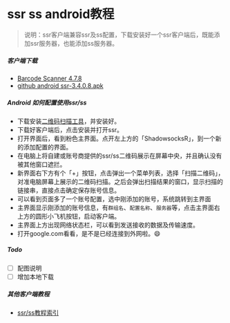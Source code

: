 # ssr ss android教程
> 说明：ssr客户端兼容ssr及ss配置，下载安装好一个ssr客户端后，既能添加ssr服务器，也能添加ss服务器。


##### 客户端下载
 - [Barcode Scanner 4.7.8](https://github.com/zxing/zxing/releases/download/BS-4.7.8/BarcodeScanner-4.7.8.apk)
 - [github android ssr-3.4.0.8.apk](https://github.com/shadowsocksr-backup/shadowsocksr-android/releases/download/3.4.0.8/shadowsocksr-release.apk)


##### Android 如何配置使用ssr/ss
  - 下载安装[二维码扫描工具](https://github.com/zxing/zxing/releases/download/BS-4.7.8/BarcodeScanner-4.7.8.apk)，并安装好。
  - 下载好客户端后，点击安装并打开ssr。
  - 打开界面后，看到粉色主界面。点开左上方的「ShadowsocksR」，到一个新的添加配置的界面。
  - 在电脑上将自建或账号商提供的ssr/ss二维码展示在屏幕中央，并且确认没有被其他窗口遮拦。
  - 新界面右下方有个「+」按钮，点击弹出一个菜单列表，选择「扫描二维码」，对准电脑屏幕上展示的二维码扫描。之后会弹出扫描结果的窗口，显示扫描的链接串，直接点击确定保存账号信息。
  - 可以看到页面多了一个账号配置，选中刚添加的账号，系统跳转到主界面
  - 主界面显示刚添加的账号信息，有`群组名`、`配置名称`、`服务器`等，点击主界面右上方的圆形小飞机按钮，启动客户端。
  - 主界面上方出现网络状态栏，可以看到发送接收的数据及传输速度。
  - 打开google.com看看，是不是已经连接到外网啦。😄

  
  
  
##### Todo
 - [ ] 配图说明
 - [ ] 增加本地下载
 
##### 其他客户端教程
 - [ssr/ss教程索引](./ssr_ss_tutorial_教程.md)
